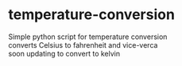 # temperature-conversion
Simple python script for temperature conversion                                                     
converts Celsius to fahrenheit and vice-verca                                                      
soon updating to convert to kelvin 